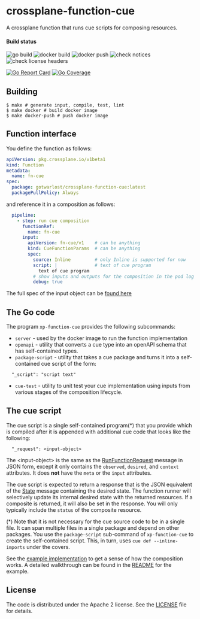 # crossplane-function-cue

A crossplane function that runs cue scripts for composing resources.

#### Build status

![go build](https://github.com/elastic/crossplane-function-cue/actions/workflows/go-build.yaml/badge.svg?branch=main)
![docker build](https://github.com/elastic/crossplane-function-cue/actions/workflows/docker-build.yaml/badge.svg?branch=main)
![docker push](https://github.com/elastic/crossplane-function-cue/actions/workflows/docker-push.yaml/badge.svg?branch=main)
![check notices](https://github.com/elastic/crossplane-function-cue/actions/workflows/check-notices.yaml/badge.svg?branch=main)
![check license headers](https://github.com/elastic/crossplane-function-cue/actions/workflows/check-license-headers.yaml/badge.svg?branch=main)

[![Go Report Card](https://goreportcard.com/badge/github.com/elastic/crossplane-function-cue)](https://goreportcard.com/report/github.com/elastic/crossplane-function-cue)
[![Go Coverage](https://github.com/elastic/crossplane-function-cue/wiki/coverage.svg)](https://raw.githack.com/wiki/elastic/crossplane-function-cue/coverage.html)

## Building

```shell
$ make # generate input, compile, test, lint
$ make docker # build docker image
$ make docker-push # push docker image
```

## Function interface

You define the function as follows:
```yaml
apiVersion: pkg.crossplane.io/v1beta1
kind: Function
metadata:
  name: fn-cue
spec:
  package: gotwarlost/crossplane-function-cue:latest
  packagePullPolicy: Always
```

and reference it in a composition as follows:

```yaml
  pipeline:
    - step: run cue composition
      functionRef:
        name: fn-cue
      input:
        apiVersion: fn-cue/v1    # can be anything
        kind: CueFunctionParams  # can be anything
        spec:
          source: Inline         # only Inline is supported for now
          script: |              # text of cue program
            text of cue program
          # show inputs and outputs for the composition in the pod log in pretty format
          debug: true  
```

The full spec of the input object can be [found here](pkg/input/v1beta1/input.go)

## The Go code

The program `xp-function-cue` provides the following subcommands:

* `server` - used by the docker image to run the function implementation
* `openapi` - utility that converts a cue type into an openAPI schema that has self-contained types.
* `package-script` - utility that takes a cue package and turns it into a self-contained cue script of the form:

```
  "_script": "script text"
```

* `cue-test` - utility to unit test your cue implementation using inputs from various stages of the composition lifecycle.

## The cue script

The cue script is a single self-contained program(*) that you provide which is compiled after it is appended with 
additional cue code that looks like the following:

```
  "_request": <input-object>
```

The &lt;input-object&gt; is the same as the [RunFunctionRequest](https://github.com/crossplane/crossplane/blob/bf5c51e6dfdde4c45a0d50c31c23147f5050e9dd/apis/apiextensions/fn/proto/v1beta1/run_function.proto#L33) 
message in JSON form, except it only contains the `observed`, `desired`, and `context` attributes. 
It does **not** have the `meta` or the `input` attributes.

The cue script is expected to return a response that is the JSON equivalent of the [State](https://github.com/crossplane/crossplane/blob/bf5c51e6dfdde4c45a0d50c31c23147f5050e9dd/apis/apiextensions/fn/proto/v1beta1/run_function.proto#L112)
message containing the desired state. The function runner will selectively update its internal desired state with the
returned resources. If a composite is returned, it will also be set in the response. You will only typically include the
`status` of the composite resource.

(*) Note that it is not necessary for the cue source code to be in a single file. It can span multiple files in a single
package and depend on other packages. You use the `package-script` sub-command of `xp-function-cue` to create the
self-contained script. This, in turn, uses `cue def --inline-imports` under the covers.

See the [example implementation](examples/simple/platform/compositions/xs3bucket/runtime/) to get a sense of 
how the composition works. A detailed walkthrough can be found in the [README](examples/simple/) for the example.

## License

The code is distributed under the Apache 2 license. See the [LICENSE](LICENSE) file for details.

